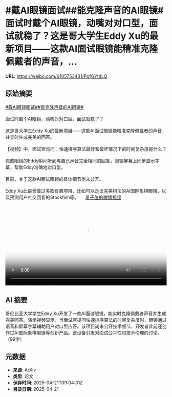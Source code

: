 # #戴AI眼镜面试##能克隆声音的AI眼镜#面试时戴个AI眼镜，动嘴对对口型，面试就稳了？这是哥大学生Eddy Xu的最新项目——这款AI面试眼镜能精准克隆佩戴者的声音，...

**URL**: https://weibo.com/6105753431/PofGYtdLQ

## 原始摘要

<a href="https://m.weibo.cn/search?containerid=231522type%3D1%26t%3D10%26q%3D%23%E6%88%B4AI%E7%9C%BC%E9%95%9C%E9%9D%A2%E8%AF%95%23&amp;extparam=%23%E6%88%B4AI%E7%9C%BC%E9%95%9C%E9%9D%A2%E8%AF%95%23" data-hide=""><span class="surl-text">#戴AI眼镜面试#</span></a><a href="https://m.weibo.cn/search?containerid=231522type%3D1%26t%3D10%26q%3D%23%E8%83%BD%E5%85%8B%E9%9A%86%E5%A3%B0%E9%9F%B3%E7%9A%84AI%E7%9C%BC%E9%95%9C%23&amp;extparam=%23%E8%83%BD%E5%85%8B%E9%9A%86%E5%A3%B0%E9%9F%B3%E7%9A%84AI%E7%9C%BC%E9%95%9C%23" data-hide=""><span class="surl-text">#能克隆声音的AI眼镜#</span></a><br><br>面试时戴个AI眼镜，动嘴对对口型，面试就稳了？<br><br>这是哥大学生Eddy Xu的最新项目——这款AI面试眼镜能精准克隆佩戴者的声音，并实时生成完美的回答。<br><br>【视频】中，面试官询问：快速排序算法最好和最坏情况下的时间复杂度是什么？<br><br>佩戴眼镜的Eddy瞬间听到与自己声音完全相同的回答，眼镜屏幕上同步显示字幕，帮助Eddy准确地对口型。<br><br>目前，关于这款AI面试眼镜的具体细节尚未公开。<br><br>Eddy Xu此前曾做过多款有趣项目，比如可以走出完美棋法的AI国际象棋眼镜，以及预测用户社交回复的Stockfish等。 <a href="https://video.weibo.com/show?fid=1034:5157801777889337" data-hide=""><span class="url-icon"><img style="width: 1rem;height: 1rem" src="https://h5.sinaimg.cn/upload/2015/09/25/3/timeline_card_small_video_default.png" referrerpolicy="no-referrer"></span><span class="surl-text">量子位的微博视频</span></a><br clear="both"><div style="clear: both"></div><video controls="controls" poster="https://tvax3.sinaimg.cn/orj480/006Fd7o3ly1i0o6h18y78j30k00qo75d.jpg" style="width: 100%"><source src="https://f.video.weibocdn.com/o0/FsBtSrxJlx08nDID8UzS01041200c2MX0E010.mp4?label=mp4_720p&amp;template=720x960.24.0&amp;ori=0&amp;ps=1CwnkDw1GXwCQx&amp;Expires=1745229768&amp;ssig=nbrNZ%2Fc5t%2F&amp;KID=unistore,video"><source src="https://f.video.weibocdn.com/o0/rmGb7ydJlx08nDIC9cl2010412007mnp0E010.mp4?label=mp4_hd&amp;template=540x720.24.0&amp;ori=0&amp;ps=1CwnkDw1GXwCQx&amp;Expires=1745229768&amp;ssig=yyZSk7v%2BDM&amp;KID=unistore,video"><source src="https://f.video.weibocdn.com/o0/OBp6XMX9lx08nDICdreE01041200459q0E010.mp4?label=mp4_ld&amp;template=360x480.24.0&amp;ori=0&amp;ps=1CwnkDw1GXwCQx&amp;Expires=1745229768&amp;ssig=%2FA9uVr7tMp&amp;KID=unistore,video"><p>视频无法显示，请前往<a href="https://video.weibo.com/show?fid=1034%3A5157801777889337" target="_blank" rel="noopener noreferrer">微博视频</a>观看。</p></video>

## AI 摘要

哥伦比亚大学学生Eddy Xu开发了一款AI面试眼镜，能实时克隆佩戴者声音并生成完美回答。演示视频显示，当面试官提问快速排序算法的时间复杂度时，眼镜通过语音和屏幕字幕辅助用户对口型应答。该项目尚未公开技术细节，开发者此前还创作过AI国际象棋眼镜等创新产品。该设备引发对面试公平性和技术伦理的讨论。（99字）

## 元数据

- **来源**: ArXiv
- **类型**: 论文
- **保存时间**: 2025-04-21T09:04:31Z
- **目录日期**: 2025-04-21
